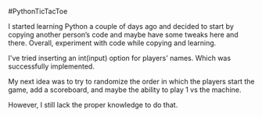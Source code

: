 #PythonTicTacToe

I started learning Python a couple of days ago and decided to start by copying another person’s code and maybe have some tweaks here and there. Overall, experiment with code while copying and learning.

I've tried inserting an int(input) option for players' names. Which was successfully implemented.


My next idea was to try to randomize the order in which the players start the game, add a scoreboard, and maybe the ability to play 1 vs the machine.

However, I still lack the proper knowledge to do that.


